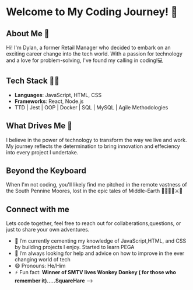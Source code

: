 # Welcome to My Coding Journey! 🚀

## About Me 👋
Hi! I'm Dylan, a former Retail Manager who decided to embark on an exciting career change into the tech world.
With a passion for technology and a love for problem-solving, I've found my calling in coding!💻

## Tech Stack 🧑‍💻
- **Languages**: JavaScript, HTML, CSS
- **Frameworks**: React, Node.js
-  TTD | Jest | OOP | Docker | SQL | MySQL | Agile Methodologies 

## What Drives Me 💪

I believe in the power of technology to transform the way we live and work. My journey reflects the determination to bring innovation and effeciency into every project I undertake.  

## Beyond the Keyboard

When I'm not coding, you'll likely find me pitched in the remote vastness of the South Pennine Moores, lost in the epic tales of Middle-Earth 🧝‍♂️🌳🌋⚔️🏹

## Connect with me

Lets code together, feel free to reach out for collaberations,questions, or just to share your own adventures. 


- 🌱 I’m currently cementing my knowledge of JavaScript,HTML, and CSS by building projects I enjoy. Started to learn PEGA 
- 🤔 I’m always looking for help and advice on how to improve in the ever changing world of tech
- 😄 Pronouns: He/Him
- ⚡ Fun fact: **Winner of SMTV lives Wonkey Donkey ( for those who remember it).....SquareHare**
-->
